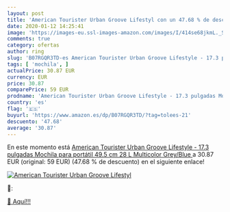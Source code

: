 ```yaml
---
layout: post
title: 'American Tourister Urban Groove Lifestyl con un 47.68 % de descuento'
date: 2020-01-12 14:25:41
image: 'https://images-eu.ssl-images-amazon.com/images/I/414se68jkmL._SL200_.jpg'
comments: true
category: ofertas
author: ring
slug: 'B07RGQR3TD-es American Tourister Urban Groove Lifestyle - 17.3 pulgadas...'
tags: [ 'mochila', ]
actualPrice: 30.87 EUR
currency: EUR
price: 30.87
comparePrice: 59 EUR
prodname: 'American Tourister Urban Groove Lifestyle - 17.3 pulgadas Mochila para portátil 49.5 cm  28 L  Multicolor  Grey/Blue '
country: 'es'
flag: '🇪🇸'
buyurl: 'https://www.amazon.es/dp/B07RGQR3TD/?tag=tolees-21'
descuento: '47.68'
average: '30.87'
---
```


En este momento está [American Tourister Urban Groove Lifestyle - 17.3 pulgadas Mochila para portátil 49.5 cm  28 L  Multicolor  Grey/Blue ](https://www.amazon.es/dp/B07RGQR3TD/?tag=tolees-21) a 30.87 EUR (original: 59 EUR) (47.68 %  de descuento) en el siguiente enlace!

[![American Tourister Urban Groove Lifestyl](https://images-eu.ssl-images-amazon.com/images/I/414se68jkmL._SL200_.jpg)](https://www.amazon.es/dp/B07RGQR3TD/?tag=tolees-21)

🔎:


[🛒 Aquí!!!](https://www.amazon.es/dp/B07RGQR3TD/?tag=tolees-21)
